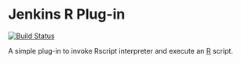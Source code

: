 # Jenkins R Plug-in

[![Build Status](https://buildhive.cloudbees.com/job/jenkinsci/job/r-plugin/badge/icon)](https://buildhive.cloudbees.com/job/jenkinsci/job/r-plugin/)

A simple plug-in to invoke Rscript interpreter and execute an [R](http://www.r-project.org/) script. 
